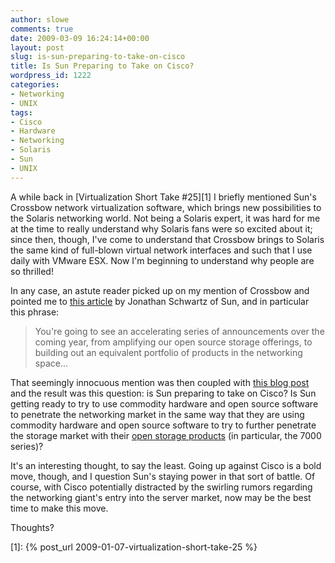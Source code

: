 ```yaml
---
author: slowe
comments: true
date: 2009-03-09 16:24:14+00:00
layout: post
slug: is-sun-preparing-to-take-on-cisco
title: Is Sun Preparing to Take on Cisco?
wordpress_id: 1222
categories:
- Networking
- UNIX
tags:
- Cisco
- Hardware
- Networking
- Solaris
- Sun
- UNIX
---
```


A while back in [Virtualization Short Take #25][1] I briefly mentioned Sun's Crossbow network virtualization software, which brings new possibilities to the Solaris networking world. Not being a Solaris expert, it was hard for me at the time to really understand why Solaris fans were so excited about it; since then, though, I've come to understand that Crossbow brings to Solaris the same kind of full-blown virtual network interfaces and such that I use daily with VMware ESX. Now I'm beginning to understand why people are so thrilled!

In any case, an astute reader picked up on my mention of Crossbow and pointed me to [this article](http://blogs.sun.com/jonathan/entry/three_things_on_sun_in) by Jonathan Schwartz of Sun, and in particular this phrase:

>You're going to see an accelerating series of announcements over the coming year, from amplifying our open source storage offerings, to building out an equivalent portfolio of products in the networking space...

That seemingly innocuous mention was then coupled with [this blog post](http://blogs.sun.com/sunay/entry/crossbow_enables_an_open_networking) and the result was this question: is Sun preparing to take on Cisco? Is Sun getting ready to try to use commodity hardware and open source software to penetrate the networking market in the same way that they are using commodity hardware and open source software to try to further penetrate the storage market with their [open storage products](http://www.sun.com/storagetek/open.jsp) (in particular, the 7000 series)?

It's an interesting thought, to say the least. Going up against Cisco is a bold move, though, and I question Sun's staying power in that sort of battle. Of course, with Cisco potentially distracted by the swirling rumors regarding the networking giant's entry into the server market, now may be the best time to make this move.

Thoughts?

[1]: {% post_url 2009-01-07-virtualization-short-take-25 %}
